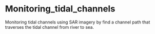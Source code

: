 # Monitoring_tidal_channels
Monitoring tidal channels using SAR imagery by find a channel path that traverses the tidal channel from river to sea.
